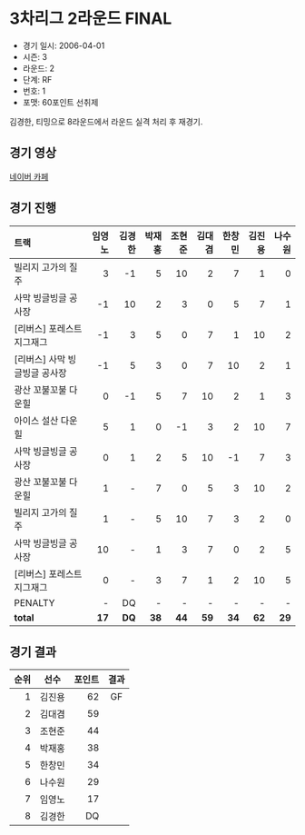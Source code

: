 # 3차리그 2라운드 FINAL

- 경기 일시: 2006-04-01
- 시즌: 3
- 라운드: 2
- 단계: RF
- 번호: 1
- 포맷: 60포인트 선취제



김경한, 티밍으로 8라운드에서 라운드 실격 처리 후 재경기.

## 경기 영상
[네이버 카페](https://cafe.naver.com/leaguekart/52)

## 경기 진행

| 트랙 | 임영노 | 김경한 | 박재홍 | 조현준 | 김대겸 | 한창민 | 김진용 | 나수원 |
|:---|---:|---:|---:|---:|---:|---:|---:|---:|
| 빌리지 고가의 질주 | 3 | -1 | 5 | 10 | 2 | 7 | 1 | 0 |
| 사막 빙글빙글 공사장 | -1 | 10 | 2 | 3 | 0 | 5 | 7 | 1 |
| [리버스] 포레스트 지그재그 | -1 | 3 | 5 | 0 | 7 | 1 | 10 | 2 |
| [리버스] 사막 빙글빙글 공사장 | -1 | 5 | 3 | 0 | 7 | 10 | 2 | 1 |
| 광산 꼬불꼬불 다운힐 | 0 | -1 | 5 | 7 | 10 | 2 | 1 | 3 |
| 아이스 설산 다운힐 | 5 | 1 | 0 | -1 | 3 | 2 | 10 | 7 |
| 사막 빙글빙글 공사장 | 0 | 1 | 2 | 5 | 10 | -1 | 7 | 3 |
| 광산 꼬불꼬불 다운힐 | 1 | - | 7 | 0 | 5 | 3 | 10 | 2 |
| 빌리지 고가의 질주 | 1 | - | 5 | 10 | 7 | 3 | 2 | 0 |
| 사막 빙글빙글 공사장 | 10 | - | 1 | 3 | 7 | 0 | 2 | 5 |
| [리버스] 포레스트 지그재그 | 0 | - | 3 | 7 | 1 | 2 | 10 | 5 |
| PENALTY | - | DQ | - | - | - | - | - | - |
| __total__ | __17__ | __DQ__ | __38__ | __44__ | __59__ | __34__ | __62__ | __29__ |




## 경기 결과

| 순위 | 선수 | 포인트 | 결과 |
|---:|:---:|---:|:---:|
| 1 | 김진용 | 62 | GF |
| 2 | 김대겸 | 59 |  |
| 3 | 조현준 | 44 |  |
| 4 | 박재홍 | 38 |  |
| 5 | 한창민 | 34 |  |
| 6 | 나수원 | 29 |  |
| 7 | 임영노 | 17 |  |
| 8 | 김경한 | DQ |  |

